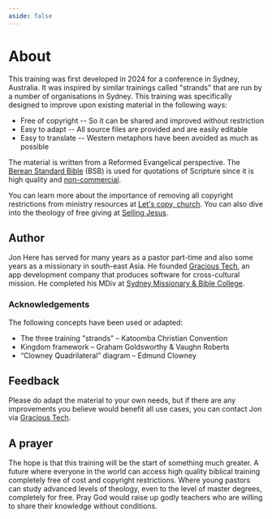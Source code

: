 ```yaml
---
aside: false
---
```



# About

This training was first developed in 2024 for a conference in Sydney, Australia. It was inspired by similar trainings called "strands" that are run by a number of organisations in Sydney. This training was specifically designed to improve upon existing material in the following ways:

 - Free of copyright -- So it can be shared and improved without restriction
 - Easy to adapt -- All source files are provided and are easily editable
 - Easy to translate -- Western metaphors have been avoided as much as possible

The material is written from a Reformed Evangelical perspective. The [Berean Standard Bible](https://bereanbibles.com/about-berean-study-bible/) (BSB) is used for quotations of Scripture since it is high quality and [non-commercial](https://sellingjesus.org/articles/bible-publishers).

You can learn more about the importance of removing all copyright restrictions from ministry resources at [Let's copy, church](https://copy.church). You can also dive into the theology of free giving at [Selling Jesus](https://sellingjesus.org).


## Author

Jon Here has served for many years as a pastor part-time and also some years as a missionary in south-east Asia. He founded [Gracious Tech](https://gracious.tech), an app development company that produces software for cross-cultural mission. He completed his MDiv at [Sydney Missionary & Bible College](https://www.smbc.edu.au/).

### Acknowledgements

The following concepts have been used or adapted:

 - The three training "strands" – Katoomba Christian Convention
 - Kingdom framework – Graham Goldsworthy & Vaughn Roberts
 - “Clowney Quadrilateral” diagram – Edmund Clowney


## Feedback

Please do adapt the material to your own needs, but if there are any improvements you believe would benefit all use cases, you can contact Jon via [Gracious Tech](https://gracious.tech/support/).


## A prayer

The hope is that this training will be the start of something much greater. A future where everyone in the world can access high quality biblical training completely free of cost and copyright restrictions. Where young pastors can study advanced levels of theology, even to the level of master degrees, completely for free. Pray God would raise up godly teachers who are willing to share their knowledge without conditions.
